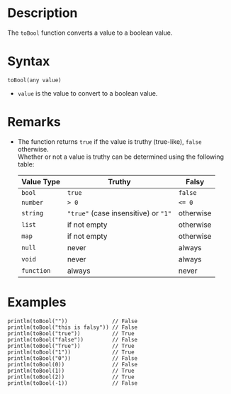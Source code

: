 # Description

The `toBool` function converts a value to a boolean value.

# Syntax

```
toBool(any value)
```

- `value` is the value to convert to a boolean value.

# Remarks

- The function returns `true` if the value is truthy (true-like), `false` otherwise.  
  Whether or not a value is truthy can be determined using the following table:

  | Value Type | Truthy                               | Falsy     |
  |------------|--------------------------------------|-----------|
  | `bool`     | `true`                               | `false`   |
  | `number`   | `> 0`                                | `<= 0`    |
  | `string`   | `"true"` (case insensitive) or `"1"` | otherwise |
  | `list`     | if not empty                         | otherwise |
  | `map`      | if not empty                         | otherwise |
  | `null`     | never                                | always    |
  | `void`     | never                                | always    |
  | `function` | always                               | never     |

# Examples

```step
println(toBool(""))              // False
println(toBool("this is falsy")) // False
println(toBool("true"))          // True
println(toBool("false"))         // False
println(toBool("True"))          // True
println(toBool("1"))             // True
println(toBool("0"))             // False
println(toBool(0))               // False
println(toBool(1))               // True
println(toBool(2))               // True
println(toBool(-1))              // False
```